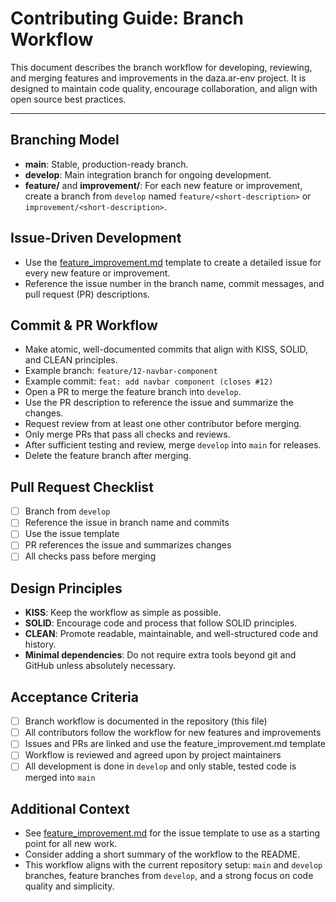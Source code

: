 # Contributing Guide: Branch Workflow

This document describes the branch workflow for developing, reviewing, and merging features and improvements in the daza.ar-env project. It is designed to maintain code quality, encourage collaboration, and align with open source best practices.

---

## Branching Model
- **main**: Stable, production-ready branch.
- **develop**: Main integration branch for ongoing development.
- **feature/** and **improvement/**: For each new feature or improvement, create a branch from `develop` named `feature/<short-description>` or `improvement/<short-description>`.

## Issue-Driven Development
- Use the [feature_improvement.md](.github/ISSUE_TEMPLATE/feature_improvement.md) template to create a detailed issue for every new feature or improvement.
- Reference the issue number in the branch name, commit messages, and pull request (PR) descriptions.

## Commit & PR Workflow
- Make atomic, well-documented commits that align with KISS, SOLID, and CLEAN principles.
- Example branch: `feature/12-navbar-component`
- Example commit: `feat: add navbar component (closes #12)`
- Open a PR to merge the feature branch into `develop`.
- Use the PR description to reference the issue and summarize the changes.
- Request review from at least one other contributor before merging.
- Only merge PRs that pass all checks and reviews.
- After sufficient testing and review, merge `develop` into `main` for releases.
- Delete the feature branch after merging.

## Pull Request Checklist
- [ ] Branch from `develop`
- [ ] Reference the issue in branch name and commits
- [ ] Use the issue template
- [ ] PR references the issue and summarizes changes
- [ ] All checks pass before merging

## Design Principles
- **KISS**: Keep the workflow as simple as possible.
- **SOLID**: Encourage code and process that follow SOLID principles.
- **CLEAN**: Promote readable, maintainable, and well-structured code and history.
- **Minimal dependencies**: Do not require extra tools beyond git and GitHub unless absolutely necessary.

## Acceptance Criteria
- [ ] Branch workflow is documented in the repository (this file)
- [ ] All contributors follow the workflow for new features and improvements
- [ ] Issues and PRs are linked and use the feature_improvement.md template
- [ ] Workflow is reviewed and agreed upon by project maintainers
- [ ] All development is done in `develop` and only stable, tested code is merged into `main`

## Additional Context
- See [feature_improvement.md](.github/ISSUE_TEMPLATE/feature_improvement.md) for the issue template to use as a starting point for all new work.
- Consider adding a short summary of the workflow to the README.
- This workflow aligns with the current repository setup: `main` and `develop` branches, feature branches from `develop`, and a strong focus on code quality and simplicity.
